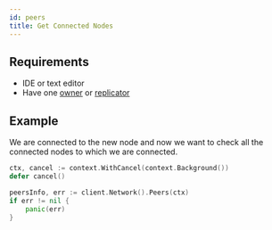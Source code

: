```yaml
---
id: peers
title: Get Connected Nodes
---
```


## Requirements
- IDE or text editor
- Have one [owner](../../roles/owner.md) or [replicator](../../roles/replicator.md)

## Example
We are connected to the new node and now we want to check all the connected nodes to which we are connected.

```go
ctx, cancel := context.WithCancel(context.Background())
defer cancel()

peersInfo, err := client.Network().Peers(ctx)
if err != nil {
    panic(err)
}
```